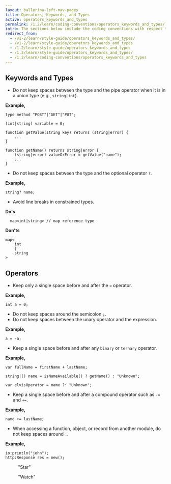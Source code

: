 ```yaml
---
layout: ballerina-left-nav-pages
title: Operators, Keywords, and Types
active: operators_keywords_and_types
permalink: /1.2/learn/coding-conventions/operators_keywords_and_types/
intro: The sections below include the coding conventions with respect to operators, keywords, and types.
redirect_from:
  - /v1-2/learn/style-guide/operators_keywords_and_types/
  - /v1-2/learn/style-guide/operators_keywords_and_types
  - /1.2/learn/style-guide/operators_keywords_and_types
  - /1.2/learn/style-guide/operators_keywords_and_types/
  - /1.2/learn/coding-conventions/operators_keywords_and_types
---
```


## Keywords and Types
* Do not keep spaces between the type and the pipe operator when it is in a union type (e.g., `string|int`).
  
**Example,**

```ballerina
type method "POST"|"GET"|"PUT";
    
(int|string) variable = 0;
  
function getValue(string key) returns (string|error) {
    ...
}
  
function getName() returns string|error {
    (string|error) valueOrError = getValue("name");
    ...
}
```

* Do not keep spaces between the type and the optional operator `?`.
  
**Example,**

```ballerina
string? name;
```

* Avoid line breaks in constrained types.
  
**Do's**

```ballerina
  map<int|string> // map reference type
```
  
**Don'ts**

```ballerina
map<
    int
    |
    string
> 
```

## Operators
* Keep only a single space before and after the `=` operator.
  
**Example,**

```ballerina
int a = 0;
```

* Do not keep spaces around the semicolon `;`.
* Do not keep spaces between the unary operator and the expression.

**Example,**

```ballerina
a = -a;
``` 

* Keep a single space before and after any `binary` or `ternary` operator.

**Example,**

```ballerina
var fullName = firstName + lastName;
  
string|() name = isNameAvailable() ? getName() : "Unknown";
  
var elvisOperator = name ?: "Unknown";
```

* Keep a single space before and after a compound operator such as `-=` and `+=`.

**Example,**

```ballerina
name += lastName;
```

* When accessing a function, object, or record from another module, do not keep spaces around `:`.
  
**Example,**
  
```ballerina
io:println("john");
http:Response res = new();
```
  
<div class="cGitButtonContainer"><p data-button="iGitStarText">"Star"</p><p data-button="iGitWatchText">"Watch"</p></div>


<style> #tree-expand-all , #tree-collapse-all, .cTocElements {display:none;} .cGitButtonContainer {padding-left: 40px;} </style>